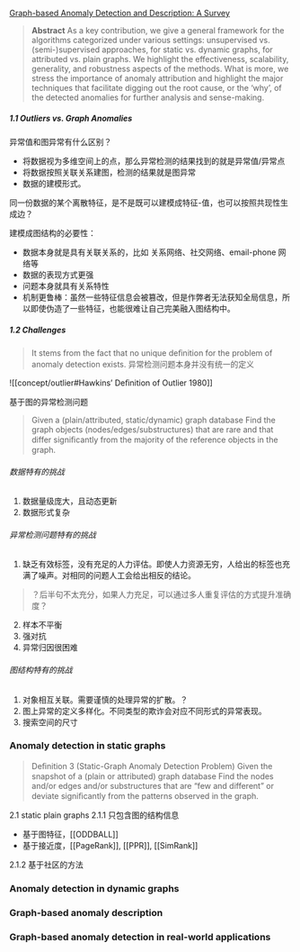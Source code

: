 [Graph-based Anomaly Detection and Description: A Survey](https://arxiv.org/abs/1404.4679)

> **Abstract**
> As a key contribution, we give a general framework for the algorithms categorized under various settings: unsupervised vs. (semi-)supervised approaches, for static vs. dynamic graphs, for attributed vs. plain graphs. 
> We highlight the effectiveness, scalability, generality, and robustness aspects of the methods. What is more, we stress the importance of anomaly attribution and highlight the major techniques that facilitate digging out the root cause, or the ‘why’, of the detected anomalies for further analysis and sense-making. 

##### 1.1 Outliers vs. Graph Anomalies
异常值和图异常有什么区别？
- 将数据视为多维空间上的点，那么异常检测的结果找到的就是异常值/异常点
- 将数据按照关联关系建图，检测的结果就是图异常
- 数据的建模形式。

同一份数据的某个离散特征，是不是既可以建模成特征-值，也可以按照共现性生成边？

建模成图结构的必要性：
- 数据本身就是具有关联关系的，比如 关系网络、社交网络、email-phone 网络等
- 数据的表现方式更强
- 问题本身就具有关系特性
- 机制更鲁棒：虽然一些特征信息会被篡改，但是作弊者无法获知全局信息，所以即使伪造了一些特征，也能很难让自己完美融入图结构中。

##### 1.2 Challenges
> It stems from the fact that no unique deﬁnition for the problem of anomaly detection exists.
> 异常检测问题本身并没有统一的定义


![[concept/outlier#Hawkins’ Deﬁnition of Outlier 1980]]

基于图的异常检测问题
> Given a (plain/attributed, static/dynamic) graph database
> Find the graph objects (nodes/edges/substructures) that are rare and that differ signiﬁcantly from the majority of the reference objects in the graph.


###### 数据特有的挑战
1. 数据量级庞大，且动态更新
2. 数据形式复杂

###### 异常检测问题特有的挑战
1. 缺乏有效标签，没有充足的人力评估。即使人力资源无穷，人给出的标签也充满了噪声。对相同的问题人工会给出相反的结论。
> ？后半句不太充分，如果人力充足，可以通过多人重复评估的方式提升准确度？
2. 样本不平衡
3. 强对抗
4. 异常归因很困难

###### 图结构特有的挑战
1. 对象相互关联。需要谨慎的处理异常的扩散。？
2. 图上异常的定义多样化。不同类型的欺诈会对应不同形式的异常表现。
3. 搜索空间的尺寸



### Anomaly detection in static graphs
> Deﬁnition 3 (Static-Graph Anomaly Detection Problem)
> Given the snapshot of a (plain or attributed) graph database
> Find the nodes and/or edges and/or substructures that are “few and different” or deviate signiﬁcantly from the patterns observed in the graph.

2.1 static plain graphs
2.1.1 只包含图的结构信息
- 基于图特征，[[ODDBALL]]
- 基于接近度，[[PageRank]], [[PPR]], [[SimRank]]

2.1.2 基于社区的方法



### Anomaly detection in dynamic graphs



### Graph-based anomaly description



### Graph-based anomaly detection in real-world applications













